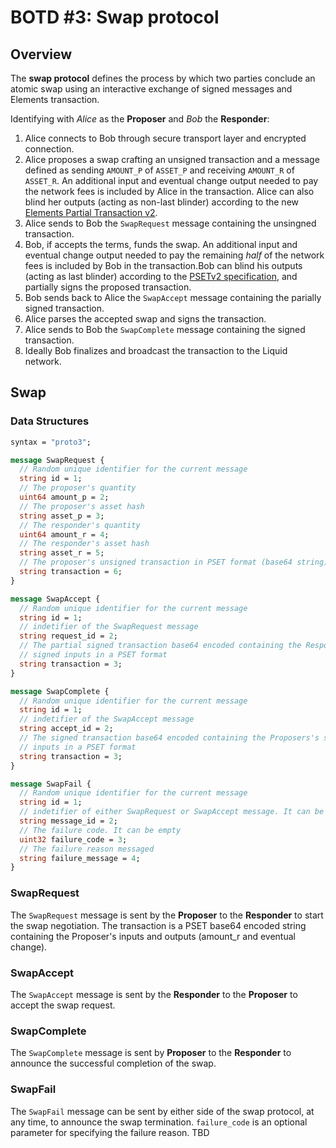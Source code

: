 # BOTD #3: Swap protocol

## Overview

The **swap protocol** defines the process by which two parties conclude an atomic swap using an interactive exchange of signed messages and Elements transaction.

Identifying with *Alice* as the **Proposer** and *Bob* the **Responder**:

1. Alice connects to Bob through secure transport layer and encrypted connection.
2. Alice proposes a swap crafting an unsigned transaction and a message defined as sending `AMOUNT_P` of `ASSET_P` and receiving `AMOUNT_R` of `ASSET_R`.  An additional input and eventual change output needed to pay the network fees is included by Alice in the transaction.
Alice can also blind her outputs (acting as non-last blinder) according to the new [Elements Partial Transaction v2](https://github.com/ElementsProject/elements/blob/master/doc/pset.mediawiki).
3. Alice sends to Bob the `SwapRequest` message containing the unsingned transaction.
4. Bob, if accepts the terms, funds the swap. An additional input and eventual change output needed to pay the remaining *half* of the network fees is included by Bob in the transaction.Bob can blind his outputs (acting as last blinder) according to the [PSETv2 specification](https://github.com/ElementsProject/elements/blob/master/doc/pset.mediawiki), and partially signs the proposed transaction.
5. Bob sends back to Alice the `SwapAccept` message containing the parially signed transaction. 
6. Alice parses the accepted swap and signs the transaction.
7. Alice sends to Bob the `SwapComplete` message containing the signed transaction.
8. Ideally Bob finalizes and broadcast the transaction to the Liquid network.

## Swap

### Data Structures

```protobuf
syntax = "proto3";

message SwapRequest {
  // Random unique identifier for the current message
  string id = 1;
  // The proposer's quantity
  uint64 amount_p = 2;
  // The proposer's asset hash
  string asset_p = 3;
  // The responder's quantity
  uint64 amount_r = 4;
  // The responder's asset hash
  string asset_r = 5;
  // The proposer's unsigned transaction in PSET format (base64 string)
  string transaction = 6;
}

message SwapAccept {
  // Random unique identifier for the current message
  string id = 1;
  // indetifier of the SwapRequest message
  string request_id = 2;
  // The partial signed transaction base64 encoded containing the Responder's
  // signed inputs in a PSET format
  string transaction = 3;
}

message SwapComplete {
  // Random unique identifier for the current message
  string id = 1;
  // indetifier of the SwapAccept message
  string accept_id = 2;
  // The signed transaction base64 encoded containing the Proposers's signed
  // inputs in a PSET format
  string transaction = 3;
}

message SwapFail {
  // Random unique identifier for the current message
  string id = 1;
  // indetifier of either SwapRequest or SwapAccept message. It can be empty
  string message_id = 2;
  // The failure code. It can be empty
  uint32 failure_code = 3;
  // The failure reason messaged
  string failure_message = 4;
}
```

### SwapRequest 

The `SwapRequest` message is sent by the **Proposer** to the **Responder** to start the swap negotiation. The transaction is a PSET base64 encoded string containing the Proposer's inputs and outputs (amount_r and eventual change).

### SwapAccept 

The `SwapAccept` message is sent by the **Responder** to the **Proposer** to accept the swap request.

### SwapComplete

The `SwapComplete` message is sent by **Proposer** to the **Responder** to announce the successful completion of the swap. 

### SwapFail

The `SwapFail` message can be sent by either side of the swap protocol, at any time, to announce the swap termination.
`failure_code` is an optional parameter for specifying the failure reason. TBD


